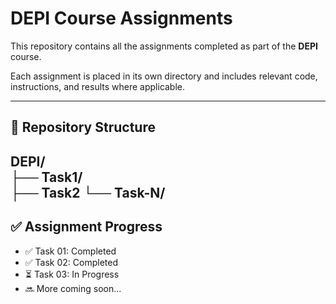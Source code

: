 # DEPI Course Assignments

This repository contains all the assignments completed as part of the **DEPI** course.

Each assignment is placed in its own directory and includes relevant code, instructions, and results where applicable.

---

## 📁 Repository Structure

DEPI/  
├── Task1/  
├── Task2 
└── Task-N/
---

## ✅ Assignment Progress

- ✅ Task 01: Completed  
- ✅ Task 02: Completed  
- ⏳ Task 03: In Progress 
- 🔜 More coming soon...
